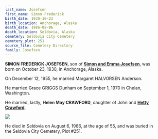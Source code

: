 ```yaml
---
last_name: Josefsen
first_name: Simon Frederick
birth_date: 1930-10-23
birth_location: Anchorage, Alaska
death_date: 1986-08-06
death_location: Seldovia, Alaska
cemetery: Seldovia City Cemetery
cemetery_plot: 251
source_file: Cemetery Directory
family: Josefsen
---
```


**SIMON FREDERICK JOSEFSEN**, son of [**Simon and Emma Josefsen**](./Josefsen_Simon_Andreas.md), was born on October 23, 1930, in
Anchorage, Alaska. 

On December 12, 1955, he married Margaret HALVORSEN Anderson.

He married Grace GRIGGS Dunham on September 1, 1970 in Chelan, Washington.

He married, lastly, **Helen May CRAWFORD**, daughter of John and [**Hetty Crawford**](./Crawford_Hettie_M_Conrad.md).

![](../assets/images/Hogensons%20rescued%20in%20Kachemak%20Bay%20with%20Simon%20Josefson.jpg)

He died in Seldovia on August 6, 1986, at the age of 55, and was buried in the Seldovia City Cemetery, Plot #251.

